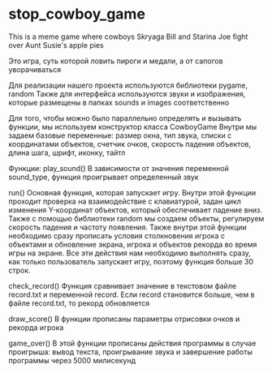 # stop_cowboy_game
This is a meme game where cowboys Skryaga Bill and Starina Joe fight over Aunt Susie's apple pies

Это игра, суть которой ловить пироги и медали, а от сапогов уворачиваться


Для реализации нашего проекта используются библиотеки pygame, random
Также для интерфейса используются звуки и изображения, которые размещены в папках sounds и images соответственно

Для того, чтобы можно было параллельно определять и вызывать функции, мы используем конструктор класса CowboyGame
Внутри мы задаем базовые переменные: размер окна, тип звука, списки с координатами объектов, счетчик очков, скорость падения объектов, длина шага, шрифт, иконку, тайтл

Функции:
play_sound()
В зависимости от значения переменной sound_type, функция проигрывает определенный звук

run()
Основная функция, которая запускает игру. Внутри этой функции проходит проверка на взаимодействие с клавиатурой, задан цикл изменения Y-координат объектов, который обеспечивает падение вниз. Также с помощью библиотеки random мы создаем объекты, регулируем скорость падения и частоту появления. 
Также внутри этой функции необходимо сразу прописать условия столкновения игрока с объектами и обновление экрана, игрока и объектов рекорда во время игры на экране. Все эти действия нам необходимо выполнять сразу, как только пользователь запускает игру, поэтому функция больше 30 строк.

check_record()
Функция сравнивает значение в текстовом файле record.txt и переменной record. Если record становится больше, чем в файле record.txt, то рекорд обновляется

draw_score()
В функции прописаны параметры отрисовки очков и рекорда игрока

game_over()
В этой функции прописаны действия программы в случае проигрыша: вывод текста, проигрывание звука и завершение работы программы через 5000 милисекунд
